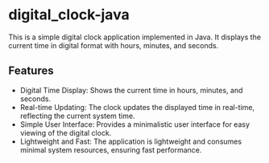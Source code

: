 # digital_clock-java

This is a simple digital clock application implemented in Java. It displays the current time in digital format with hours, minutes, and seconds.

## Features

- Digital Time Display: Shows the current time in hours, minutes, and seconds.
- Real-time Updating: The clock updates the displayed time in real-time, reflecting the current system time.
- Simple User Interface: Provides a minimalistic user interface for easy viewing of the digital clock.
- Lightweight and Fast: The application is lightweight and consumes minimal system resources, ensuring fast performance.
